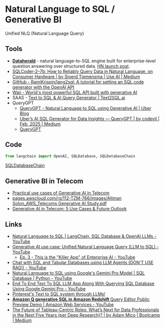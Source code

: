 # Natural Language to SQL / Generative BI

Unified NLQ (Natural Language Query)

## Tools

- [**Dataherald**](https://github.com/Dataherald/dataherald) - natural language-to-SQL engine built for enterprise-level question answering over structured data. [HN launch post](https://news.ycombinator.com/item?id=37240363).
- [SQLCoder-2–7b: How to Reliably Query Data in Natural Language, on Consumer Hardware | by Sjoerd Tiemensma | Use AI | Medium](https://medium.com/use-ai/sqlcoder-2-7b-how-to-reliably-query-data-in-natural-language-on-consumer-hardware-cb352a3cf3ab)
- [GitHub - RamiKrispin/lang2sql: A tutorial for setting an SQL code generator with the OpenAI API](https://github.com/RamiKrispin/lang2sql)
- [Waii - World's most powerful SQL API built with generative AI](https://www.waii.ai/)
- SAAS - [Text to SQL & AI Query Generator \| Text2SQL.ai](https://www.text2sql.ai/)
- QueryGPT
	- [QueryGPT - Natural Language to SQL using Generative AI \| Uber Blog](https://www.uber.com/en-IN/blog/query-gpt/)
	- [Uber’s AI SQL Generator for Data Insights — QueryGPT \| by codevil \| Feb, 2025 \| Medium](https://medium.com/@bilosantonela1996/ubers-ai-sql-generator-for-data-insights-querygpt-090a82bd42a7)
	- [QueryGPT](https://querygpt.xyz/)

## Code

```python
from langchain import OpenAI, SQLDatabase, SQLDatabaseChain
```

[SQLDatabaseChain](https://h3manth.com/notes/SQLDatabaseChain/)

## Generative BI in Telecom

- [Practical use cases of Generative AI in Telecom](https://www.linkedin.com/pulse/practical-use-cases-generative-ai-telecom-n-ix-6s2gf/)
- [pages.awscloud.com/rs/112-TZM-766/images/Altman Solon\_AWS\_Telecoms Generative AI Study.pdf](https://pages.awscloud.com/rs/112-TZM-766/images/Altman%20Solon_AWS_Telecoms%20Generative%20AI%20Study.pdf)
- [Generative AI in Telecom: 5 Use Cases & Future Outlook](https://binmile.com/blog/generative-ai-in-telecom-industry/)

## Links

- [Natural Language to SQL | LangChain, SQL Database & OpenAI LLMs - YouTube](https://www.youtube.com/watch?v=w-eTS8YlbZ4)
- [Generative AI use case: Unified Natural Language Query (LLM to SQL) - YouTube](https://www.youtube.com/playlist?list=PL-pTHQz4RcBbJbifxCcJp6pJocNj1Dmfp)
    - [Ep. 3 - This is the "Killer App" of Enterprise AI - YouTube](https://www.youtube.com/watch?v=zuLxXDdEVEE)
- [Chat with SQL and Tabular Databases using LLM Agents (DON'T USE RAG!) - YouTube](https://www.youtube.com/watch?v=ZtltjSjFPDg)
- [Natural Language to SQL using Google's Gemini Pro Model | SQL Database | Python - YouTube](https://www.youtube.com/watch?v=NUbYDCqojew)
- [End To End Text To SQL LLM App Along With Querying SQL Database Using Google Gemini Pro - YouTube](https://www.youtube.com/watch?v=wFdFLWc-W4k)
- [Pinterest's Text to SQL system through LLMs!](https://mlops.substack.com/p/pinterests-text-to-sql-system-through)
- [**Amazon Q generative SQL in Amazon Redshift** Query Editor Public Preview Demo | Amazon Web Services - YouTube](https://www.youtube.com/watch?v=4N9IplToB-w)
- [The Future of Tableau-Centric Roles: What’s Next for Data Professionals in the Next Five Years (per Deep Research)? \| by Adam Mico \| Bootcamp \| Medium](https://medium.com/design-bootcamp/the-future-of-tableau-centric-roles-whats-next-for-data-professionals-in-the-next-five-years-per-e48295af2eaf)
